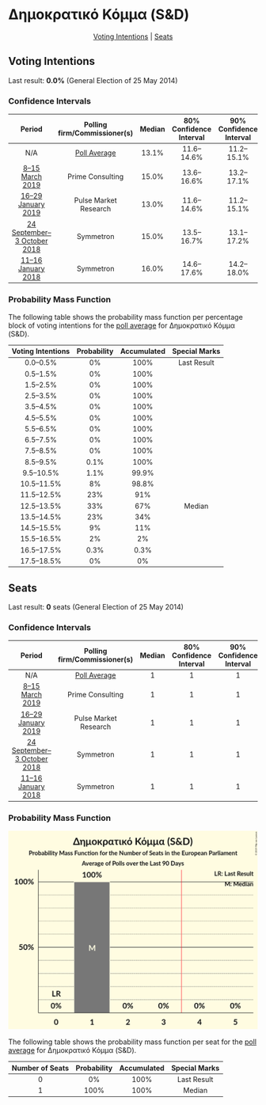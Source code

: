 # Δημοκρατικό Κόμμα (S&D)

<p align="center"><a href="#voting-intentions">Voting Intentions</a> | <a href="#seats">Seats</a></p>

## Voting Intentions

Last result: **0.0%** (General Election of 25 May 2014)

### Confidence Intervals

| Period     | Polling firm/Commissioner(s) | Median | 80% Confidence Interval | 90% Confidence Interval | 95% Confidence Interval | 99% Confidence Interval |
|:----------:|:----------------:|:-----------:|:-----------------------:|:-----------------------:|:-----------------------:|:-----------------------:|
| N/A | [Poll Average](average.html) | 13.1% | 11.6–14.6% | 11.2–15.1% | 10.9–15.5% | 10.2–16.3% |
| [8–15 March 2019](2019-03-15-PrimeConsulting.html) | Prime Consulting | 15.0% | 13.6–16.6% | 13.2–17.1% | 12.8–17.5% | 12.2–18.3% |
| [16–29 January 2019](2019-01-29-PulseMarketResearch.html) | Pulse Market Research | 13.0% | 11.6–14.6% | 11.2–15.1% | 10.9–15.5% | 10.2–16.3% |
| [24 September–3 October 2018](2018-10-03-Symmetron.html) | Symmetron | 15.0% | 13.5–16.7% | 13.1–17.2% | 12.7–17.6% | 12.0–18.5% |
| [11–16 January 2018](2018-01-16-Symmetron.html) | Symmetron | 16.0% | 14.6–17.6% | 14.2–18.0% | 13.9–18.4% | 13.2–19.2% |

### Probability Mass Function

The following table shows the probability mass function per percentage block of voting intentions for the [poll average](average.html) for Δημοκρατικό Κόμμα (S&D).

| Voting Intentions | Probability | Accumulated | Special Marks |
|:-----------------:|:-----------:|:-----------:|:-------------:|
| 0.0–0.5% | 0% | 100% | Last Result |
| 0.5–1.5% | 0% | 100% |  |
| 1.5–2.5% | 0% | 100% |  |
| 2.5–3.5% | 0% | 100% |  |
| 3.5–4.5% | 0% | 100% |  |
| 4.5–5.5% | 0% | 100% |  |
| 5.5–6.5% | 0% | 100% |  |
| 6.5–7.5% | 0% | 100% |  |
| 7.5–8.5% | 0% | 100% |  |
| 8.5–9.5% | 0.1% | 100% |  |
| 9.5–10.5% | 1.1% | 99.9% |  |
| 10.5–11.5% | 8% | 98.8% |  |
| 11.5–12.5% | 23% | 91% |  |
| 12.5–13.5% | 33% | 67% | Median |
| 13.5–14.5% | 23% | 34% |  |
| 14.5–15.5% | 9% | 11% |  |
| 15.5–16.5% | 2% | 2% |  |
| 16.5–17.5% | 0.3% | 0.3% |  |
| 17.5–18.5% | 0% | 0% |  |


## Seats

Last result: **0** seats (General Election of 25 May 2014)

### Confidence Intervals

| Period     | Polling firm/Commissioner(s) | Median | 80% Confidence Interval | 90% Confidence Interval | 95% Confidence Interval | 99% Confidence Interval |
|:----------:|:----------------:|:------:|:-----------------------:|:-----------------------:|:-----------------------:|:-----------------------:|
| N/A | [Poll Average](average.html) | 1 | 1 | 1 | 1 | 1 |
| [8–15 March 2019](2019-03-15-PrimeConsulting.html) | Prime Consulting | 1 | 1 | 1 | 1 | 1 |
| [16–29 January 2019](2019-01-29-PulseMarketResearch.html) | Pulse Market Research | 1 | 1 | 1 | 1 | 1 |
| [24 September–3 October 2018](2018-10-03-Symmetron.html) | Symmetron | 1 | 1 | 1 | 1 | 1 |
| [11–16 January 2018](2018-01-16-Symmetron.html) | Symmetron | 1 | 1 | 1 | 1 | 1 |

### Probability Mass Function

![Graph with seats probability mass function not yet produced](average-seats-pmf-δημοκρατικόκόμμαsd.png "Seats Probability Mass Function")

The following table shows the probability mass function per seat for the [poll average](average.html) for Δημοκρατικό Κόμμα (S&D).

| Number of Seats | Probability | Accumulated | Special Marks |
|:---------------:|:-----------:|:-----------:|:-------------:|
| 0 | 0% | 100% | Last Result |
| 1 | 100% | 100% | Median |


